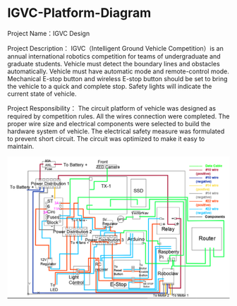 # IGVC-Platform-Diagram
Project Name：IGVC Design

Project Description： IGVC（Intelligent Ground Vehicle Competition）is an annual international robotics competition for teams of undergraduate and graduate students. Vehicle must detect the boundary lines and obstacles automatically. Vehicle must have automatic mode and remote-control mode. Mechanical E-stop button and wireless E-stop button should be set to bring the vehicle to a quick and complete stop. Safety lights will indicate the current state of vehicle.

Project Responsibility： The circuit platform of vehicle was designed as required by competition rules. All the wires connection were completed. The proper wire size and electrical components were selected to build the hardware system of vehicle. The electrical safety measure was formulated to prevent short circuit. The circuit was optimized to make it easy to maintain.

![image](https://github.com/jyl957/IGVC-Platform-Diagram/blob/main/platform_diagram.png)
